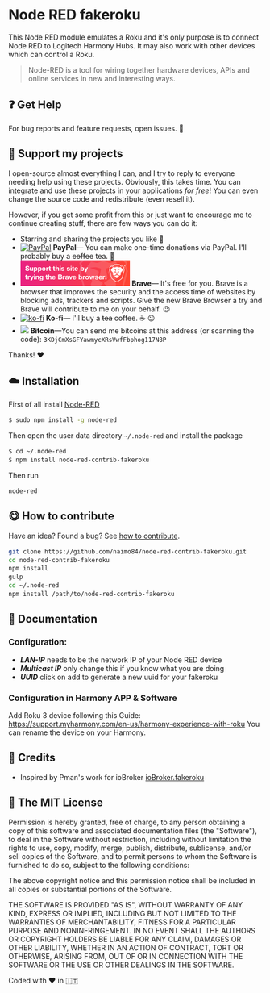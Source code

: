 # Node RED fakeroku

This Node RED module emulates a Roku and it's only purpose is to connect Node RED to Logitech Harmony Hubs. 
It may also work with other devices which can control a Roku.

> Node-RED is a tool for wiring together hardware devices, APIs and online services in new and interesting ways.

## :question: Get Help

For bug reports and feature requests, open issues. :bug:

## :sparkling_heart: Support my projects

I open-source almost everything I can, and I try to reply to everyone needing help using these projects. Obviously,
this takes time. You can integrate and use these projects in your applications _for free_! You can even change the source code and redistribute (even resell it).

However, if you get some profit from this or just want to encourage me to continue creating stuff, there are few ways you can do it:

- Starring and sharing the projects you like :rocket:
- [![PayPal][badge_paypal]][paypal-donations] **PayPal**— You can make one-time donations via PayPal. I'll probably buy a ~~coffee~~ tea. :tea:
- [![Support me on using Brave Browser][badge_brave]][brave] **Brave**— It's free for you. Brave is a browser that improves the security and the access time of websites by blocking ads, trackers and scripts. Give the new Brave Browser a try and Brave will contribute to me on your behalf. :wink:
- [![ko-fi](https://www.ko-fi.com/img/githubbutton_sm.svg)](https://ko-fi.com/T6T412CXA) **Ko-fi**— I'll buy a ~~tea~~ coffee. :coffee: :wink:
- ![](./examples/bitcoin.png) **Bitcoin**—You can send me bitcoins at this address (or scanning the code): `3KDjCmXsGFYawmycXRsVwfFbphog117N8P`

Thanks! :heart:

## :cloud: Installation

First of all install [Node-RED](http://nodered.org/docs/getting-started/installation)

```sh
$ sudo npm install -g node-red
```

Then open  the user data directory  `~/.node-red`  and install the package

```sh
$ cd ~/.node-red
$ npm install node-red-contrib-fakeroku
```

Then run

```sh
node-red
```

## :yum: How to contribute

Have an idea? Found a bug? See [how to contribute][contributing].

```sh
git clone https://github.com/naimo84/node-red-contrib-fakeroku.git
cd node-red-contrib-fakeroku
npm install
gulp
cd ~/.node-red
npm install /path/to/node-red-contrib-fakeroku
```

## :memo: Documentation

### Configuration:

- ***LAN-IP*** needs to be the network IP of your Node RED device
- ***Multicast IP*** only change this if you know what you are doing
- ***UUID*** click on add to generate a new uuid for your fakeroku

### Configuration in Harmony APP & Software

Add Roku 3 device following this Guide:
<https://support.myharmony.com/en-us/harmony-experience-with-roku>
You can rename the device on your Harmony.

## :scroll: Credits

* Inspired by Pman's work for ioBroker [ioBroker.fakeroku](https://github.com/Pmant/ioBroker.fakeroku)

## :scroll: The MIT License

Permission is hereby granted, free of charge, to any person obtaining a copy
of this software and associated documentation files (the "Software"), to deal in the Software without restriction, including without limitation the rights to use, copy, modify, merge, publish, distribute, sublicense, and/or sell copies of the Software, and to permit persons to whom the Software is furnished to do so, subject to the following conditions:

The above copyright notice and this permission notice shall be included in
all copies or substantial portions of the Software.

THE SOFTWARE IS PROVIDED "AS IS", WITHOUT WARRANTY OF ANY KIND, EXPRESS OR IMPLIED, INCLUDING BUT NOT LIMITED TO THE WARRANTIES OF MERCHANTABILITY, FITNESS FOR A PARTICULAR PURPOSE AND NONINFRINGEMENT. IN NO EVENT SHALL THE
AUTHORS OR COPYRIGHT HOLDERS BE LIABLE FOR ANY CLAIM, DAMAGES OR OTHER LIABILITY, WHETHER IN AN ACTION OF CONTRACT, TORT OR OTHERWISE, ARISING FROM, OUT OF OR IN CONNECTION WITH THE SOFTWARE OR THE USE OR OTHER DEALINGS IN THE SOFTWARE.

Coded with :heart: in :it:

[badge_brave]: ./examples/support_banner.png
[badge_paypal]: https://img.shields.io/badge/Donate-PayPal-blue.svg
[paypal-donations]: https://paypal.me/NeumannBenjamin
[brave]: https://brave.com/nai412
[contributing]: /CONTRIBUTING.md
